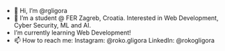 - 👋 Hi, I’m @rgligora
- 👀 I’m a student @ FER Zagreb, Croatia. Interested in Web Development, Cyber Security, ML and AI.
-  I’m currently learning Web Development!
- 📫 How to reach me: 
Instagram: @roko.gligora
LinkedIn: @rokogligora

<!---
rgligora/rgligora is a ✨ special ✨ repository because its `README.md` (this file) appears on your GitHub profile.
You can click the Preview link to take a look at your changes.
--->
